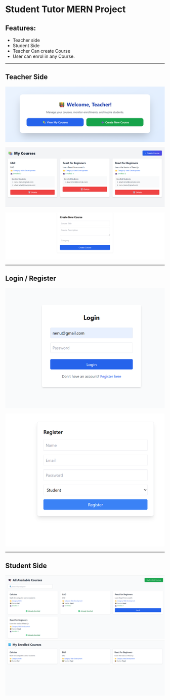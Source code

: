 # Student Tutor MERN Project
## Features:
- Teacher side
- Student Side
- Teacher Can create Course
- User can enrol in any Course.

-----
## Teacher Side
![alt text](image.png)

![alt text](image-1.png)

![alt text](image-2.png)

---


## Login / Register
![alt text](image-3.png)

![alt text](image-4.png)



---

## Student Side

![alt text](image-5.png)
![alt text](image-6.png)